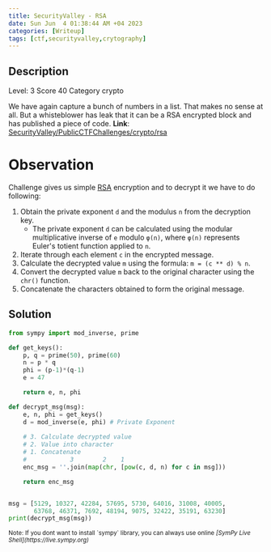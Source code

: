 ```yaml
---
title: SecurityValley - RSA
date: Sun Jun  4 01:38:44 AM +04 2023
categories: [Writeup]
tags: [ctf,securityvalley,crytography]
---
```


## Description

Level: 3 Score 40 Category crypto

We have again capture a bunch of numbers in a list. That makes no sense at all. But a whisteblower has leak that it can be a RSA encrypted block and has published a piece of code.
**Link**: [SecurityValley/PublicCTFChallenges/crypto/rsa](https://github.com/SecurityValley/PublicCTFChallenges/tree/master/crypto/rsa)

# Observation

Challenge gives us simple [RSA](https://www.wikiwand.com/simple/RSA_algorithm#introduction) encryption and to decrypt it we have to do following:

1. Obtain the private exponent `d` and the modulus `n` from the decryption key.
    * The private exponent `d` can be calculated using the modular multiplicative inverse of `e` modulo `φ(n)`, where `φ(n)` represents Euler's totient function applied to `n`.
2. Iterate through each element `c` in the encrypted message.
3. Calculate the decrypted value `m` using the formula: `m = (c ** d) % n`.
4. Convert the decrypted value `m` back to the original character using the `chr()` function.
5. Concatenate the characters obtained to form the original message.

## Solution

```py
from sympy import mod_inverse, prime

def get_keys():
    p, q = prime(50), prime(60)
    n = p * q
    phi = (p-1)*(q-1)
    e = 47

    return e, n, phi

def decrypt_msg(msg):
    e, n, phi = get_keys()
    d = mod_inverse(e, phi) # Private Exponent
    
    # 3. Calculate decrypted value 
    # 2. Value into character
    # 1. Concatenate
    #            3        2    1
    enc_msg = ''.join(map(chr, [pow(c, d, n) for c in msg]))

    return enc_msg


msg = [5129, 10327, 42284, 57695, 5730, 64016, 31008, 40005,
       63768, 46371, 7692, 48194, 9075, 32422, 35191, 63230]
print(decrypt_msg(msg))
```

<small>
Note: If you dont want to install `sympy` library, you can always use online <em>[SymPy Live Shell](https://live.sympy.org)</em>
</small>